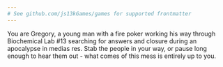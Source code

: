 ```yaml
---
# See github.com/js13kGames/games for supported frontmatter
---
```

You are Gregory, a young man with a fire poker working his way through Biochemical Lab #13 searching for answers and closure during an apocalypse in medias res. Stab the people in your way, or pause long enough to hear them out - what comes of this mess is entirely up to you.